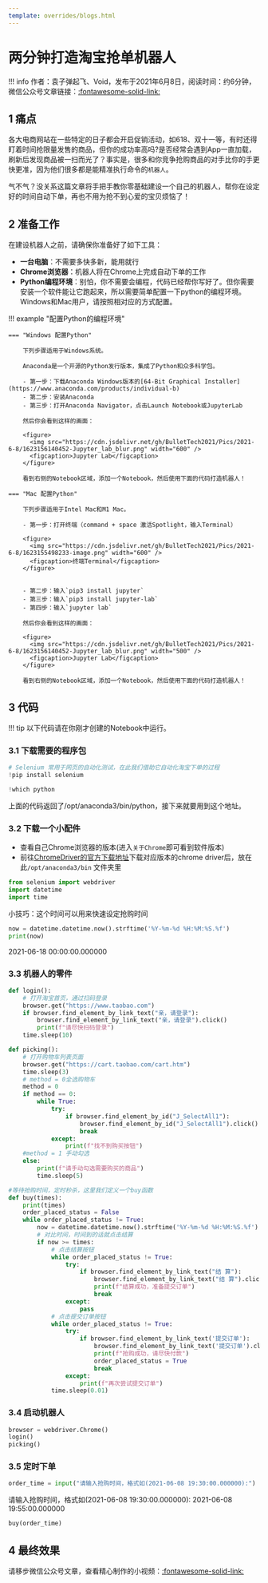 ```yaml
---
template: overrides/blogs.html
---
```


# 两分钟打造淘宝抢单机器人

!!! info 
    作者：袁子弹起飞、Void，发布于2021年6月8日，阅读时间：约6分钟，微信公众号文章链接：[:fontawesome-solid-link:](https://mp.weixin.qq.com/s/du-t9DyeC2INQsXg1m1xOQ)

## 1 痛点

各大电商网站在一些特定的日子都会开启促销活动，如618、双十一等，有时还得盯着时间抢限量发售的商品，但你的成功率高吗?是否经常会遇到App一直加载，刷新后发现商品被一扫而光了？事实是，很多和你竞争抢购商品的对手比你的手更快更准，因为他们很多都是能精准执行命令的`机器人`。

气不气？没关系这篇文章将手把手教你零基础建设一个自己的机器人，帮你在设定好的时间自动下单，再也不用为抢不到心爱的宝贝烦恼了！

## 2 准备工作

在建设机器人之前，请确保你准备好了如下工具：

- **一台电脑**：不需要多快多新，能用就行
- **Chrome浏览器**：机器人将在Chrome上完成自动下单的工作
- **Python编程环境**：别怕，你不需要会编程，代码已经帮你写好了。但你需要安装一个软件能让它跑起来，所以需要简单配置一下python的编程环境。Windows和Mac用户，请按照相对应的方式配置。

!!! example "配置Python的编程环境"

    === "Windows 配置Python"
        
        下列步骤适用于Windows系统。

        Anaconda是一个开源的Python发行版本，集成了Python和众多科学包。
        
        - 第一步：下载Anaconda Windows版本的[64-Bit Graphical Installer](https://www.anaconda.com/products/individual-b)
        - 第二步：安装Anaconda
        - 第三步：打开Anaconda Navigator，点击Launch Notebook或JupyterLab
        
        然后你会看到这样的画面：
        
        <figure>
          <img src="https://cdn.jsdelivr.net/gh/BulletTech2021/Pics/2021-6-8/1623156140452-Jupyter_lab_blur.png" width="600" />
          <figcaption>Jupyter Lab</figcaption>
        </figure>
        
        看到右侧的Notebook区域，添加一个Notebook，然后使用下面的代码打造机器人！

    === "Mac 配置Python"
        
        下列步骤适用于Intel Mac和M1 Mac。
        
        - 第一步：打开终端（command + space 激活Spotlight，输入Terminal）
        
        <figure>
          <img src="https://cdn.jsdelivr.net/gh/BulletTech2021/Pics/2021-6-8/1623155498233-image.png" width="600" />
          <figcaption>终端Terminal</figcaption>
        </figure>
        
        
        - 第二步：输入`pip3 install jupyter`
        - 第三步：输入`pip3 install jupyter-lab`
        - 第四步：输入`jupyter lab`
        
        然后你会看到这样的画面：
        
        <figure>
          <img src="https://cdn.jsdelivr.net/gh/BulletTech2021/Pics/2021-6-8/1623156140452-Jupyter_lab_blur.png" width="500" />
          <figcaption>Jupyter Lab</figcaption>
        </figure>
        
        看到右侧的Notebook区域，添加一个Notebook，然后使用下面的代码打造机器人！
        


## 3 代码

!!! tip
    以下代码请在你刚才创建的Notebook中运行。

### 3.1 下载需要的程序包

```python
# Selenium 常用于网页的自动化测试，在此我们借助它自动化淘宝下单的过程
!pip install selenium
```

```python
!which python
```
上面的代码返回了/opt/anaconda3/bin/python，接下来就要用到这个地址。

### 3.2 下载一个小配件
- 查看自己Chrome浏览器的版本(进入`关于Chrome`即可看到软件版本)
- 前往[ChromeDriver的官方下载地址](https://chromedriver.storage.googleapis.com/index.html)下载对应版本的chrome driver后，放在此```/opt/anaconda3/bin``` 文件夹里


```python
from selenium import webdriver
import datetime
import time
```

小技巧：这个时间可以用来快速设定抢购时间


```python
now = datetime.datetime.now().strftime('%Y-%m-%d %H:%M:%S.%f')
print(now)
```

2021-06-18 00:00:00.000000

### 3.3 机器人的零件

```python
def login():
    # 打开淘宝首页，通过扫码登录
    browser.get("https://www.taobao.com")
    if browser.find_element_by_link_text("亲，请登录"):
        browser.find_element_by_link_text("亲，请登录").click()
        print(f"请尽快扫码登录")
    time.sleep(10)
```

```python
def picking():
    # 打开购物车列表页面
    browser.get("https://cart.taobao.com/cart.htm")
    time.sleep(3)
    # method = 0全选购物车
    method = 0
    if method == 0:
        while True:
            try:
                if browser.find_element_by_id("J_SelectAll1"):
                    browser.find_element_by_id("J_SelectAll1").click()
                    break
            except:
                print(f"找不到购买按钮")
    #method = 1 手动勾选
    else:
        print(f"请手动勾选需要购买的商品")
        time.sleep(5)
```


```python
#等待抢购时间，定时秒杀，这里我们定义一个buy函数
def buy(times):
    print(times)
    order_placed_status = False
    while order_placed_status != True:
        now = datetime.datetime.now().strftime('%Y-%m-%d %H:%M:%S.%f')
        # 对比时间，时间到的话就点击结算
        if now >= times:
            # 点击结算按钮
            while order_placed_status != True:
                try:
                    if browser.find_element_by_link_text("结 算"):
                        browser.find_element_by_link_text("结 算").click()
                        print(f"结算成功，准备提交订单")
                        break
                except:
                    pass
            # 点击提交订单按钮
            while order_placed_status != True:
                try:
                    if browser.find_element_by_link_text('提交订单'):
                        browser.find_element_by_link_text('提交订单').click()
                        print(f"抢购成功，请尽快付款")
                        order_placed_status = True
                        break
                except:
                    print(f"再次尝试提交订单")
            time.sleep(0.01)
```


### 3.4 启动机器人

```python
browser = webdriver.Chrome()
login()
picking()
```

### 3.5 定时下单

```python
order_time = input("请输入抢购时间，格式如(2021-06-08 19:30:00.000000):")
```

请输入抢购时间，格式如(2021-06-08 19:30:00.000000): 2021-06-08 19:55:00.000000

```python
buy(order_time)
```

## 4 最终效果

请移步微信公众号文章，查看精心制作的小视频：[:fontawesome-solid-link:](https://mp.weixin.qq.com/s/du-t9DyeC2INQsXg1m1xOQ)

